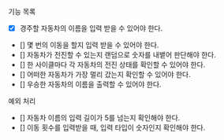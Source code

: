 기능 목록

- [x] 경주할 자동차의 이름을 입력 받을 수 있어야 한다.
- [] 몇 번의 이동을 할지 입력 받을 수 있어야 한다.
- [] 자동차가 전진할 수 있는지 랜덤으로 숫자를 내뱉어 판단해야 한다.
- [] 한 사이클마다 각 자동차의 전진 상태를 확인할 수 있어야 한다.
- [] 어떠한 자동차가 가장 멀리 갔는지 확인할 수 있어야 한다.
- [] 우승한 자동차의 이름을 출력할 수 있어야 한다.

예외 처리

- [] 자동차 이름의 입력 길이가 5를 넘는지 확인해야 한다.
- [] 이동 횟수를 입력받을 때, 입력 타입이 숫자인지 확인해야 한다.
